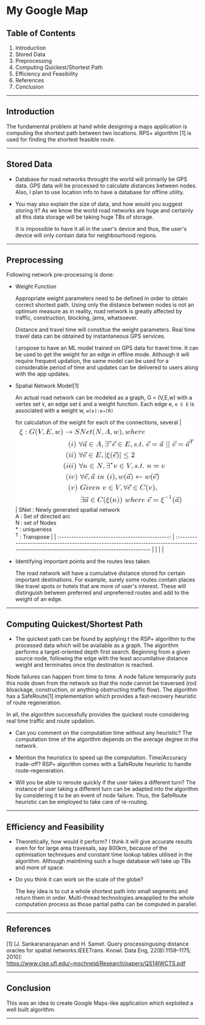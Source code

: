 # My Google Map

## Table of Contents
1. Introduction
2. Stored Data
3. Preprocessing
4. Computing Quickest/Shortest Path
6. Efficiency and Feasibility
7. References
8. Conclusion

----
## Introduction
The fundamental problem at hand while designing a maps application is computing the shortest path between two locations. RPS+ algorithm [1] is used for finding the shortest feasible route. 

-----
## Stored Data
- Database for road networks throught the world will primarily be GPS data. GPS data will be processed to calculate distances between nodes. Also, I plan to use location info to have a database for offline utility. 
  
- You may also explain the size of data, and how would you suggest storing it?
  As we know the world road networks are huge and certainly all this data storage will be taking huge TBs of storage.
  
  It is impossible to have it all in the user's device and thus, the user's device will only contain data for neighbourhood regions.

---
## Preprocessing
Following network pre-processing is done:
- Weight Function 
  
  Appropriate weight parameters need to be defined in order to obtain correct shortest path. Using only the distance between nodes is not an optimum measure as in reality, road network is greatly affected by traffic, construction, blocking, jams, whatsoever.

  Distance and travel time will constitue the weight parameters.
  Real time travel data can be obtained by instantaneous GPS services. 

  I propose to have an ML model trained on GPS data for travel time. It can be used to get the weight for an edge in offline mode. Although it will require frequent updation, the same model can be used for a considerable period of time and updates can be delivered to users along with the app updates.

- Spatial Network Model[1]
  
  An actual road network can be modeled as a graph, G = (V,E,w) with a vertex set `V`, an edge set `E` and a weight function.  Each edge e, `e ∈ E` is associated with a weight w, `w(e):e→(R)`

  for calculation of the weight for each of the connections, several 
  | ![Spatial Mapping](b19085/mappingstructure.png) | SNet : Newly generated spaitial network <br> A : Set of directed arc <br> N : set of Nodes<br> * : uniqueness<br> <sup>T</sup> : Transpose |
  | :---------------------------------------------: | :----------------------------------------------------------------------------------------------------------------------------------------- |
  |                                                 |                                                                                                                                            |

- Identifying important points and the routes less taken
  
  The road network will have a cumulative distance stored for certain important destinations. For example, surely some routes contain places like travel spots or hotels that are more of user's interest. These will distinguish between preferred and unpreferred routes and add to the weight of an edge.  

----
## Computing Quickest/Shortest Path
- The quickest path can be found by applying t the RSP+ algorithm to the processed data which will be available as a graph. The algorithm performs a target-oriented depth first search. Beginning from a given source node, following the edge with the least accumilative distance weight and terminates once the destination is reached.
  
Node failures can happen from time to time. A node failure temporarily puts this node down from the network so that the node cannot be traversed (rod bloackage, construction, or anything obstructing traffic flow). The algorithm has a SafeRoute[1] implementation which provides a fast-recovery heuristic of route regeneration.

In all, the algorithm successfully provides the quickest route considering real time traffic and route updation.

- Can you comment on the computation time without any heuristic?
 The computation time of the algorithm  depends on the average degree in the network.

- Mention the heuristics to speed up the computation. Time/Accuracy trade-off?
  RSP+ algorithm comes with a SafeRoute heuristic to handle route-regeneration.
  
- Will you be able to reroute quickly if the user takes a different turn?
  The instance of user taking a different turn can be adapted into the algorithm by considering it to be an event of node failure. Thus, the SafeRoute heuristic can be employed to take care of re-routing.

---
## Efficiency and Feasibility
- Theoretically, how would it perform?
  I think it will give accurate results even for for large area travesals, say 800km, because of the optimisation techniques and constant time lookup tables utilised in the algorithm. Although maintining such a huge database will take up TBs and more of space.
- Do you think it can work on the scale of the globe?
  
  The key idea is to cut a whole shortest path into small segments and return them in order. Multi-thread technologies areapplied to the whole computation process as those partial paths can be computed in parallel.

----
## References
$[1]$ [J. Sankaranarayanan and H. Samet. Query processingusing distance oracles for spatial networks.IEEETrans. Knowl. Data Eng, 22(8):1158–1175, 2010]: https://www.cise.ufl.edu/~mschneid/Research/papers/QS14IWCTS.pdf

----
## Conclusion
This was an idea to create Google Maps-like application which exploited a well built algorithm.

----